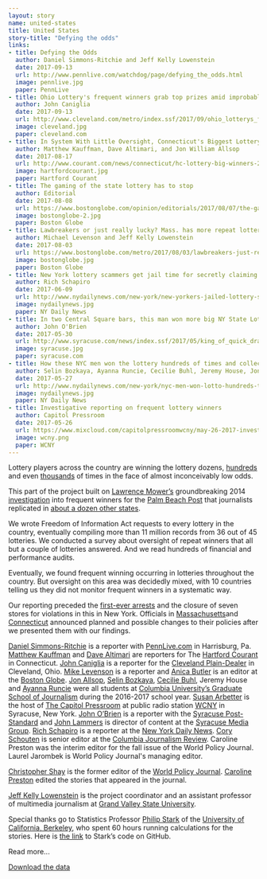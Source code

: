 ```yaml
---
layout: story
name: united-states
title: United States
story-title: "Defying the odds"
links:
- title: Defying the Odds 
  author: Daniel Simmons-Ritchie and Jeff Kelly Lowenstein
  date: 2017-09-13
  url: http://www.pennlive.com/watchdog/page/defying_the_odds.html
  image: pennlive.jpg
  paper: PennLive
- title: Ohio Lottery's frequent winners grab top prizes amid improbable odds 
  author: John Caniglia
  date: 2017-09-13
  url: http://www.cleveland.com/metro/index.ssf/2017/09/ohio_lotterys_frequent_winners.html
  image: cleveland.jpg
  paper: cleveland.com
- title: In System With Little Oversight, Connecticut's Biggest Lottery Winners Often Pay Huge Price 
  author: Matthew Kauffman, Dave Altimari, and Jon William Allsop
  date: 2017-08-17
  url: http://www.courant.com/news/connecticut/hc-lottery-big-winners-20170817-story.html
  image: hartfordcourant.jpg
  paper: Hartford Courant
- title: The gaming of the state lottery has to stop
  author: Editorial
  date: 2017-08-08
  url: https://www.bostonglobe.com/opinion/editorials/2017/08/07/the-gaming-state-lottery-has-stop/2DCS1OQn1fEZ1oXyU7g6fL/story.html
  image: bostonglobe-2.jpg
  paper: Boston Globe
- title: Lawbreakers or just really lucky? Mass. has more repeat lottery winners than any other state
  author: Michael Levenson and Jeff Kelly Lowenstein
  date: 2017-08-03
  url: https://www.bostonglobe.com/metro/2017/08/03/lawbreakers-just-really-lucky-mass-has-more-repeat-lottery-winners-than-any-other-state/UD2CzeJHJl5lO8R2WXftBN/story.html
  image: bostonglobe.jpg
  paper: Boston Globe
- title: New York lottery scammers get jail time for secretly claiming winning tickets for people in debt
  author: Rich Schapiro
  date: 2017-06-09
  url: http://www.nydailynews.com/new-york/new-yorkers-jailed-lottery-scheme-article-1.3234929
  image: nydailynews.jpg
  paper: NY Daily News
- title: In two Central Square bars, this man won more big NY State Lottery prizes than anyone
  author: John O'Brien
  date: 2017-05-30
  url: http://www.syracuse.com/news/index.ssf/2017/05/king_of_quick_draw_lives_in_cny_nobody_won_big_at_nys_lottery_more_often_than_th.html
  image: syracuse.jpg
  paper: syracuse.com
- title: How these NYC men won the lottery hundreds of times and collected millions
  author: Selin Bozkaya, Ayanna Runcie, Cecilie Buhl, Jeremy House, Jon Allsop, and Ellen Moynihan
  date: 2017-05-27
  url: http://www.nydailynews.com/new-york/nyc-men-won-lotto-hundreds-times-collected-millions-article-1.3201318
  image: nydailynews.jpg
  paper: NY Daily News
- title: Investigative reporting on frequent lottery winners
  author: Capitol Pressroom
  date: 2017-05-26
  url: https://www.mixcloud.com/capitolpressroomwcny/may-26-2017-investigative-reporting-on-frequent-lottery-winners/
  image: wcny.png
  paper: WCNY
---
```

Lottery players across the country are winning the lottery dozens, [hundreds ](http://www.nydailynews.com/new-york/nyc-men-won-lotto-hundreds-times-collected-millions-article-1.3201318)and even [thousands](https://www.bostonglobe.com/metro/2017/08/03/lawbreakers-just-really-lucky-mass-has-more-repeat-lottery-winners-than-any-other-state/UD2CzeJHJl5lO8R2WXftBN/story.html) of times in the face of almost inconceivably low odds.

This part of the project built on [Lawrence Mower’s](https://twitter.com/lmower3?ref_src=twsrc%5Egoogle%7Ctwcamp%5Eserp%7Ctwgr%5Eauthor) groundbreaking 2014 [investigation](http://www.mypalmbeachpost.com/gaming-the-lottery/) into frequent winners for the [Palm Beach Post](http://www.palmbeachpost.com) that journalists replicated in [about a dozen other states](http://www.garibaldibros.com/wp/lottery/). 

We wrote Freedom of Information Act requests to every lottery in the country, eventually compiling more than 11 million records from 36 out of 45 lotteries. We conducted a survey about oversight of repeat winners that all but a couple of lotteries answered. And we read hundreds of financial and performance audits.

<p class="more-start"></p>

Eventually, we found frequent winning occurring in lotteries throughout the country.  But oversight on this area was decidedly mixed, with 10 countries telling us they did not monitor frequent winners in a systematic way.  

Our reporting preceded the [first-ever arrests](http://www.nydailynews.com/new-york/new-yorkers-jailed-lottery-scheme-article-1.3234929) and the closure of seven stores for violations in this in New York. Officials in [Massachusetts](http://www.masslive.com/news/index.ssf/2017/08/mass_lottery_officials_to_crac.html)and [Connecticut](http://www.courant.com/news/connecticut/hc-lottery-big-winners-20170817-story.html) announced planned and possible changes to their policies after we presented them with our findings. 

[Daniel Simmons-Ritchie](https://twitter.com/Daniel_SR?lang=en) is a reporter with [PennLive.com](http://www.pennlive.com) in Harrisburg, Pa. [Matthew Kauffman](http://www.courant.com/hc-matthew-kauffman-staff.html) and [Dave Altimari](http://www.courant.com/hc-bio-dave-altimari-staff.html) are reporters for The [Hartford Courant ](http://www.courant.com)in Connecticut. [John Caniglia](https://twitter.com/CanigliaJohn) is a reporter for the [Cleveland Plain-Dealer](http://www.cleveland.com) in Cleveland, Ohio.  [Mike Levenson](https://twitter.com/mlevenson) is a reporter and [Anica Butler](https://twitter.com/AnicaButler?lang=en) is an editor at the [Boston Globe](https://www.bostonglobe.com). [Jon Allsop](https://twitter.com/Jon_Allsop?lang=en), [Selin Bozkaya](https://twitter.com/selin_bozkaya?lang=en), [Cecilie Buhl](https://www.linkedin.com/in/cecilie-buhl/), Jeremy House and [Ayanna Runcie](https://twitter.com/ayannaruncie?lang=en) were all students at [Columbia University’s Graduate School of Journalism](https://journalism.columbia.edu) during the 2016-2017 school year.  [Susan Arbetter](https://twitter.com/sarbetter) is the host of [The Capitol Pressroom](http://www.wcny.org/radio/capitolpressroom/) at public radio station [WCNY](http://wcny.org) in Syracuse, New York. [John O’Brien](https://twitter.com/johnobrien2187?lang=en) is a reporter with the [Syracuse Post-Standard](http://www.syracuse.com) and [John Lammers](https://twitter.com/johnhlammers?lang=en) is director of content at the [Syracuse Media Group](https://www.syracusemediagroup.com). [Rich Schapiro](https://journalism.columbia.edu/faculty/rich-schapiro) is a reporter at the [New York Daily News](http://www.nydailynews.com).  [Cory Schouten](https://twitter.com/CorySchouten) is senior editor at the [Columbia Journalism Review](https://www.cjr.org). Caroline Preston was the interim editor for the fall issue of the World Policy Journal. Laurel Jarombek is World Policy Journal's managing editor.

[Christopher Shay](https://twitter.com/ChrisBurkeShay) is the former editor of the [World Policy Journal](http://www.worldpolicy.org).  [Caroline Preston](https://twitter.com/cpreston) edited the stories that appeared in the journal.  

[Jeff Kelly Lowenstein](https://twitter.com/jeffklo?lang=en) is the project coordinator and an assistant professor of multimedia journalism at [Grand Valley State University](http://www.gvsu.edu). 

Special thanks go to Statistics Professor [Philip Stark](https://twitter.com/philipbstark) of the [University of California, Berkeley](http://www.berkeley.edu), who spent 60 hours running calculations for the stories. Here is [the link](https://github.com/pbstark/Lotto) to Stark’s code on GitHub.

<p class="more-end"></p>

<div class="unhide">Read more...</div>

<a target="_blank" class="btn btn-download btn-primary" href="https://drive.google.com/open?id=0ByWDMpg4ArbNOW5aWEhmdURleFU"><span class="glyphicon glyphicon-save" aria-hidden="true"></span> Download the data</a>